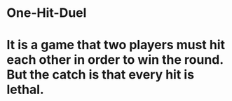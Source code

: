 # One-Hit-Duel
# It is a game that two players must hit each other in order to win the round. But the catch is that every hit is lethal.
